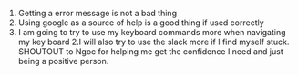 1. Getting a error message is not a bad thing
2. Using google as a source of help is a good thing if used correctly
1. I am going to try to use my keyboard commands more when navigating my key board
2.I will also try to use the slack more if I find myself stuck.
SHOUTOUT to Ngoc for helping me get the confidence I need and just being a positive person.
